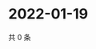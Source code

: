 # 2022-01-19

共 0 条

<!-- BEGIN WEIBO -->
<!-- 最后更新时间 Wed Jan 19 2022 19:00:51 GMT+0800 (China Standard Time) -->

<!-- END WEIBO -->
